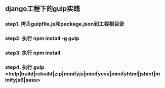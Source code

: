 ## django工程下的gulp实践

### step1. 拷贝gulpfile.js和package.json到工程根目录

### step2. 执行 npm install -g gulp

### step3. 执行 npm install

### step4. 执行 gulp <help|build|rebuild|zip|minifyjs|minifycss|minifyhtml|jshint|minifyjs6|sass>
